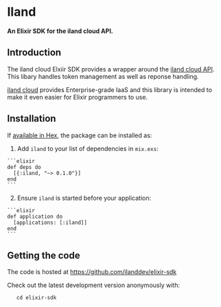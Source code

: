 # Iland

**An Elixir SDK for the iland cloud API.**

## Introduction

The iland cloud Elxiir SDK provides a wrapper around the
[iland cloud API](https://api.ilandcloud.com). This libary handles
token management as well as reponse handling.

[iland cloud](https://www.iland.com) provides Enterprise-grade IaaS and this
library is intended to make it even easier for Elixir programmers to use.

## Installation

If [available in Hex](https://hex.pm/docs/publish), the package can be installed as:

  1. Add `iland` to your list of dependencies in `mix.exs`:

    ```elixir
    def deps do
      [{:iland, "~> 0.1.0"}]
    end
    ```

  2. Ensure `iland` is started before your application:

    ```elixir
    def application do
      [applications: [:iland]]
    end
    ```

## Getting the code

The code is hosted at https://github.com/ilanddev/elixir-sdk

Check out the latest development version anonymously with:

```git clone https://github.com/ilanddev/elixir-sdk
   cd elixir-sdk
```


